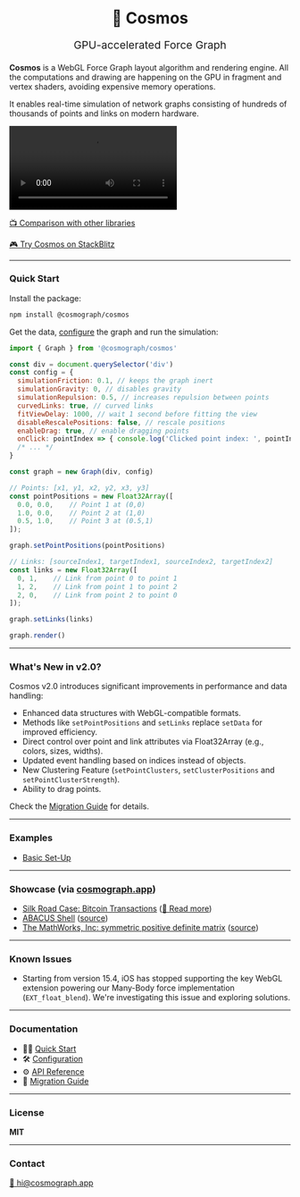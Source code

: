 
<p align="center" style="color: #444">
  <h1 align="center">🌌 Cosmos</h1>
</p>
<p align="center" style="font-size: 1.2rem;">GPU-accelerated Force Graph</p>

**Cosmos** is a WebGL Force Graph layout algorithm and rendering engine. All the computations and drawing are happening on the GPU in fragment and vertex shaders, avoiding expensive memory operations.

It enables real-time simulation of network graphs consisting of hundreds of thousands of points and links on modern hardware.

<video src="https://user-images.githubusercontent.com/755708/173392407-9b05cbb6-d39e-4c2c-ab41-50900cfda823.mp4" autoplay controls alt="Demo of Cosmos GPU-accelerated Force Graph">
</video>

[📺 Comparison with other libraries](https://www.youtube.com/watch?v=HWk78hP8aEE)

[🎮 Try Cosmos on StackBlitz](https://stackblitz.com/edit/how-to-use-cosmos?file=src%2Fmain.ts)

---

### Quick Start

Install the package:

```bash
npm install @cosmograph/cosmos
```

Get the data, [configure](../?path=/docs/configuration--docs) the graph and run the simulation:

```javascript
import { Graph } from '@cosmograph/cosmos'

const div = document.querySelector('div')
const config = {
  simulationFriction: 0.1, // keeps the graph inert
  simulationGravity: 0, // disables gravity
  simulationRepulsion: 0.5, // increases repulsion between points
  curvedLinks: true, // curved links
  fitViewDelay: 1000, // wait 1 second before fitting the view
  disableRescalePositions: false, // rescale positions
  enableDrag: true, // enable dragging points
  onClick: pointIndex => { console.log('Clicked point index: ', pointIndex) },
  /* ... */
}

const graph = new Graph(div, config)

// Points: [x1, y1, x2, y2, x3, y3]
const pointPositions = new Float32Array([
  0.0, 0.0,    // Point 1 at (0,0)
  1.0, 0.0,    // Point 2 at (1,0)
  0.5, 1.0,    // Point 3 at (0.5,1)
]);

graph.setPointPositions(pointPositions)

// Links: [sourceIndex1, targetIndex1, sourceIndex2, targetIndex2]
const links = new Float32Array([
  0, 1,    // Link from point 0 to point 1
  1, 2,    // Link from point 1 to point 2
  2, 0,    // Link from point 2 to point 0
]);

graph.setLinks(links)

graph.render()
```

---

### What's New in v2.0?

Cosmos v2.0 introduces significant improvements in performance and data handling:

- Enhanced data structures with WebGL-compatible formats.
- Methods like `setPointPositions` and `setLinks` replace `setData` for improved efficiency.
- Direct control over point and link attributes via Float32Array (e.g., colors, sizes, widths).
- Updated event handling based on indices instead of objects.
- New Clustering Feature (`setPointClusters`, `setClusterPositions` and `setPointClusterStrength`).
- Ability to drag points.

Check the [Migration Guide](./cosmos-2-0-migration-notes.md) for details.

---

### Examples

- [Basic Set-Up](https://cosmograph-org.github.io/cosmos/?path=/story/examples-beginners--basic-set-up)

---

### Showcase (via [cosmograph.app](https://cosmograph.app))

- [Silk Road Case: Bitcoin Transactions](https://cosmograph.app/run/?data=https://cosmograph.app/data/184R7cFG-4lv.csv) ([📄 Read more](https://medium.com/@cosmograph.app/visualizing-darknet-6846dec7f1d7))
- [ABACUS Shell](https://cosmograph.app/run/?data=https://cosmograph.app/data/ABACUS_shell_hd.csv) ([source](http://sparse.tamu.edu/Puri/ABACUS_shell_hd))
- [The MathWorks, Inc: symmetric positive definite matrix](https://cosmograph.app/run/?data=https://cosmograph.app/data/Kuu.csv) ([source](https://sparse.tamu.edu/MathWorks/Kuu))

---

### Known Issues

- Starting from version 15.4, iOS has stopped supporting the key WebGL extension powering our Many-Body force implementation (`EXT_float_blend`). We're investigating this issue and exploring solutions.

---

### Documentation
- 🧑‍💻 [Quick Start](https://cosmograph-org.github.io/cosmos/?path=/docs/welcome-to-cosmos--docs)
- 🛠 [Configuration](https://cosmograph-org.github.io/cosmos/?path=/docs/configuration--docs)
- ⚙️ [API Reference](https://cosmograph-org.github.io/cosmos/?path=/docs/api-reference--docs)
- 🚀 [Migration Guide](./cosmos-2-0-migration-notes.md)

---

### License

**MIT**

---

### Contact

[📩 hi@cosmograph.app](mailto:hi@cosmograph.app)
